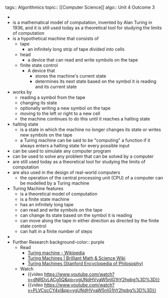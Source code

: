 tags:: Algorithmics
topic:: [[Computer Science]]
algo:: Unit 4 Outcome 3

-
- is a mathematical model of computation, invented by Alan Turing in 1936, and it is still used today as a theoretical tool for studying the limits of computation
- is a hypothetical machine that consists of
	- tape
		- an infinitely long strip of tape divided into cells
	- head
		- a device that can read and write symbols on the tape
	- finite state control
		- A device that
			- stores the machine's current state
			- determines its next state based on the symbol it is reading and its current state
- works by
	- reading a symbol from the tape
	- changing its state
	- optionally writing a new symbol on the tape
	- moving to the left or right to a new cell
	- the machine continues to do this until it reaches a halting state
- halting state
	- is a state in which the machine no longer changes its state or writes new symbols on the tape
	- a Turing machine can be said to be "computing" a function if it always enters a halting state for every possible input
- can be used to simulate any computer program
- can be used to solve any problem that can be solved by a computer
- are still used today as a theoretical tool for studying the limits of computation
- are also used in the design of real-world computers
	- the operation of the central processing unit (CPU) of a computer can be modelled by a Turing machine
- Turing Machine features
	- is a theoretical model of computation
	- is a finite state machine
	- has an infinitely long tape
	- can read and write symbols on the tape
	- can change its state based on the symbol it is reading
	- can move along the tape in either direction as directed by the finite state control
	- can halt in a finite number of steps
-
- Further Research
  background-color:: purple
	- Read
		- [Turing machine - Wikipedia](https://en.wikipedia.org/wiki/Turing_machine)
		- [Turing Machines | Brilliant Math & Science Wiki](https://brilliant.org/wiki/turing-machines/)
		- [Turing Machines (Stanford Encyclopedia of Philosophy)](https://plato.sydney.edu.au/entries/turing-machine/)
	- Watch
		- {{video https://www.youtube.com/watch?v=dNRDvLACg5Q&pp=ygUNdHVyaW5nIG1hY2hpbg%3D%3D}}
		- {{video https://www.youtube.com/watch?v=PLVCscCY4xI&pp=ygUNdHVyaW5nIG1hY2hpbg%3D%3D}}